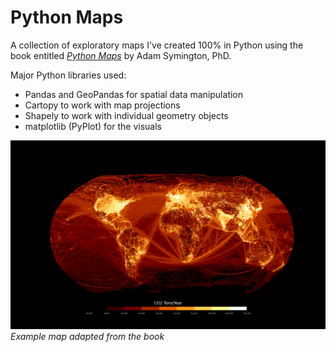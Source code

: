 # Python Maps 

A collection of exploratory maps I've created 100% in Python using the book entitled [*Python Maps*](https://locatepress.com/book/pymaps) by Adam Symington, PhD.

Major Python libraries used:
- Pandas and GeoPandas for spatial data manipulation
- Cartopy to work with map projections
- Shapely to work with individual geometry objects
- matplotlib (PyPlot) for the visuals

![An example adapted from the book](map6_GHGemissons/map6.png)
*Example map adapted from the book*

